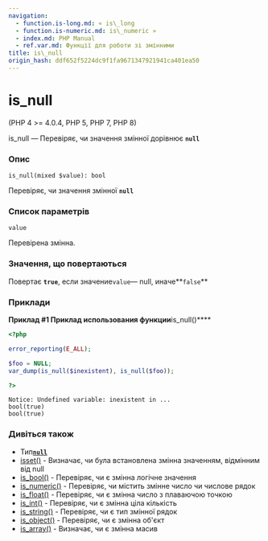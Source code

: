 ```yaml
---
navigation:
  - function.is-long.md: « is\_long
  - function.is-numeric.md: is\_numeric »
  - index.md: PHP Manual
  - ref.var.md: Функції для роботи зі змінними
title: is\_null
origin_hash: ddf652f5224dc9f1fa9671347921941ca401ea50
---
```

# is\_null

(PHP 4 >= 4.0.4, PHP 5, PHP 7, PHP 8)

is\_null — Перевіряє, чи значення змінної дорівнює **`null`**

### Опис

```methodsynopsis
is_null(mixed $value): bool
```

Перевіряє, чи значення змінної **`null`**

### Список параметрів

`value`

Перевірена змінна.

### Значення, що повертаються

Повертає **`true`**, если значение`value`— null, иначе\*\*`false`\*\*

### Приклади

**Приклад #1 Приклад использования функции**is\_null()\*\*\*\*

```php
<?php

error_reporting(E_ALL);

$foo = NULL;
var_dump(is_null($inexistent), is_null($foo));

?>
```

```
Notice: Undefined variable: inexistent in ...
bool(true)
bool(true)
```

### Дивіться також

-   Тип[**`null`**](language.types.null.md#language.types.null.syntax)
-   [isset()](function.isset.md) \- Визначає, чи була встановлена ​​змінна значенням, відмінним від null
-   [is\_bool()](function.is-bool.md) \- Перевіряє, чи є змінна логічне значення
-   [is\_numeric()](function.is-numeric.md) \- Перевіряє, чи містить змінне число чи числове рядок
-   [is\_float()](function.is-float.md) \- Перевіряє, чи є змінна число з плаваючою точкою
-   [is\_int()](function.is-int.md) \- Перевіряє, чи є змінна ціла кількість
-   [is\_string()](function.is-string.md) \- Перевіряє, чи є тип змінної рядок
-   [is\_object()](function.is-object.md) \- Перевіряє, чи є змінна об'єкт
-   [is\_array()](function.is-array.md) \- Визначає, чи є змінна масив
